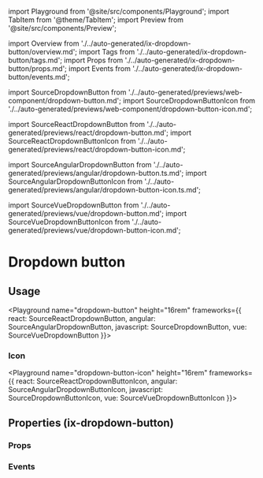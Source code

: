 import Playground from '@site/src/components/Playground';
import TabItem from '@theme/TabItem';
import Preview from '@site/src/components/Preview';

import Overview from './../auto-generated/ix-dropdown-button/overview.md';
import Tags from './../auto-generated/ix-dropdown-button/tags.md';
import Props from './../auto-generated/ix-dropdown-button/props.md';
import Events from './../auto-generated/ix-dropdown-button/events.md';

import SourceDropdownButton from './../auto-generated/previews/web-component/dropdown-button.md';
import SourceDropdownButtonIcon from './../auto-generated/previews/web-component/dropdown-button-icon.md';

import SourceReactDropdownButton from './../auto-generated/previews/react/dropdown-button.md';
import SourceReactDropdownButtonIcon from './../auto-generated/previews/react/dropdown-button-icon.md';

import SourceAngularDropdownButton from './../auto-generated/previews/angular/dropdown-button.ts.md';
import SourceAngularDropdownButtonIcon from './../auto-generated/previews/angular/dropdown-button-icon.ts.md';

import SourceVueDropdownButton from './../auto-generated/previews/vue/dropdown-button.md';
import SourceVueDropdownButtonIcon from './../auto-generated/previews/vue/dropdown-button-icon.md';

# Dropdown button

<Tags />

<Overview />

## Usage

<Playground
name="dropdown-button" height="16rem"
frameworks={{
  react: SourceReactDropdownButton,
  angular: SourceAngularDropdownButton,
  javascript: SourceDropdownButton,
  vue: SourceVueDropdownButton
}}></Playground>

### Icon

<Playground
name="dropdown-button-icon" height="16rem"
frameworks={{
  react: SourceReactDropdownButtonIcon,
  angular: SourceAngularDropdownButtonIcon,
  javascript: SourceDropdownButtonIcon,
  vue: SourceVueDropdownButtonIcon
}}></Playground>

## Properties (ix-dropdown-button)

### Props

<Props />

### Events

<Events />
